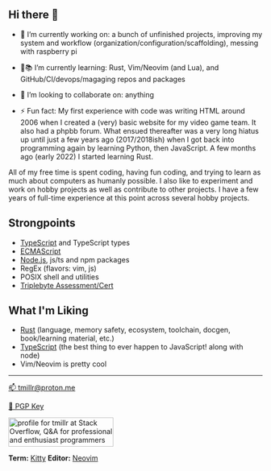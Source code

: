 ## Hi there 👋

- 🔭 I’m currently working on: a bunch of unfinished projects, improving my system and workflow (organization/configuration/scaffolding), messing with raspberry pi

- 📖📚 I’m currently learning: Rust, Vim/Neovim (and Lua), and GitHub/CI/devops/magaging repos and packages

- 🤝 I’m looking to collaborate on: anything

- ⚡ Fun fact: My first experience with code was writing HTML around 2006 when I created a (very) basic website for my video game team. It also had a phpbb forum. What ensued thereafter was a very long hiatus up until just a few years ago (2017/2018ish) when I got back into programming again by learning Python, then JavaScript. A few months ago (early 2022) I started learning Rust. 

All of my free time is spent coding, having fun coding, and trying to learn as much about computers as humanly possible. I also like to experiment and work on hobby projects as well as contribute to other projects. I have a few years of full-time experience at this point across several hobby projects.

## Strongpoints

- [TypeScript][ts] and TypeScript types
- [ECMAScript][es]
- [Node.js][node], js/ts and npm packages
- RegEx (flavors: vim, js)
- POSIX shell and utilities
- [Triplebyte Assessment/Cert](https://triplebyte.com/tb/tyler-miller-sjmnuqo/certificate)

## What I'm Liking

- [Rust][rs] (language, memory safety, ecosystem, toolchain, docgen, book/learning material, etc.)
- [TypeScript][ts] (the best thing to ever happen to JavaScript! along with node)
- Vim/Neovim is pretty cool

---

[📫 tmillr@proton.me][email]

[🔑 PGP Key][pgp]

<a href="https://stackoverflow.com/users/9265740/tmillr"><img src="https://stackoverflow.com/users/flair/9265740.png?theme=clean" width="208" height="58" alt="profile for tmillr at Stack Overflow, Q&amp;A for professional and enthusiast programmers" title="profile for tmillr at Stack Overflow, Q&amp;A for professional and enthusiast programmers"></a>

**Term:** [Kitty][kitty]
**Editor:** [Neovim][nvim]

[email]: mailto:tmillr@proton.me
[ts]: https://www.typescriptlang.org
[es]: https://www.ecma-international.org/publications-and-standards/standards/ecma-262/
[node]: https://nodejs.org
[rs]: https://www.rust-lang.org
[pgp]: https://keys.openpgp.org/vks/v1/by-fingerprint/C7E30D48AE584E84DA523C31BAC0BF578F466F69
[kitty]: /../../../../kovidgoyal/kitty
[nvim]: /../../../../neovim/neovim
